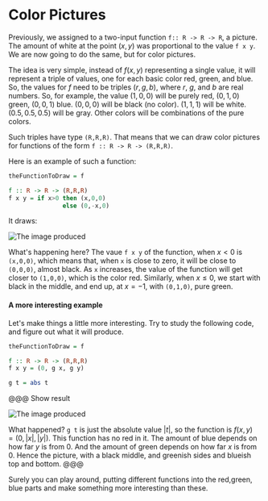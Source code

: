 Color Pictures
============================================================

Previously, we assigned to a two-input function `f:: R -> R -> R`, a picture. The amount of white at the point $(x,y)$ was proportional to the value `f x y`. We are now going to do the same, but for color pictures.

The idea is very simple, instead of $f(x,y)$ representing a single value, it will represent a triple of values, one for each basic color red, green, and blue. 
So, the values for $f$ need to be triples $(r,g,b)$, where $r$, $g$, and $b$ are real numbers. So, for example, the value $(1,0,0)$ will be purely red, $(0,1,0)$ green, $(0,0,1)$ blue. $(0,0,0)$ will be black (no color). $(1,1,1)$ will be white. $(0.5,0.5,0.5)$ will be gray. Other colors will be combinations of the pure colors. 

Such triples have type `(R,R,R)`. That means that we can draw color pictures for functions of the form `f :: R -> R -> (R,R,R)`.

Here is an example of such a function:

~~~haskell
theFunctionToDraw = f

f :: R -> R -> (R,R,R)
f x y = if x>0 then (x,0,0)
               else (0,-x,0)
~~~
It draws:

![](/image/lesson/color_01.jpeg "The image produced")

What's happening here? The vaue `f x y` of the function, when $x<0$ is `(x,0,0)`, which means that, when `x` is close to zero, it will be close to `(0,0,0)`, almost black. As `x` increases, the value of the function will get closer to `(1,0,0)`, which is the color red. Similarly, when $x\leq 0$, we start with black in the middle, and end up, at $x=-1$, with `(0,1,0)`, pure green. 


#### A more interesting example

Let's make things a little more interesting. Try to study the following code, and figure out what it will produce. 

~~~haskell
theFunctionToDraw = f

f :: R -> R -> (R,R,R)
f x y = (0, g x, g y)

g t = abs t
~~~
@@@ Show result

![](/image/lesson/color_01c.jpeg "The image produced")

What happened? `g t` is just the absolute value $|t|$, so the function is $f(x,y) = (0, |x|, |y|)$. This function has no red in it. The amount of blue depends on how far $y$ is from $0$. And the amount of green depends on how far $x$ is from $0$. Hence the picture, with a black middle, and greenish sides and blueish top and bottom. 
@@@

Surely you can play around, putting different functions into the red,green, blue parts and make something more interesting than these.

<br>
<!--Time to get serious with the [Level 2 Problems](/Lessons/level2problems). -->

<br>
<br>
